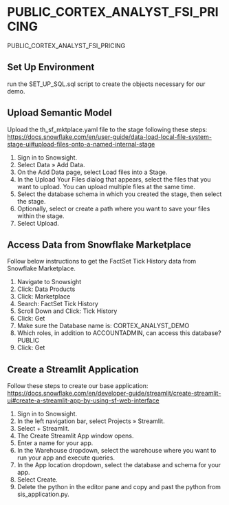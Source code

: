 # PUBLIC_CORTEX_ANALYST_FSI_PRICING
PUBLIC_CORTEX_ANALYST_FSI_PRICING

## Set Up Environment
run the SET_UP_SQL.sql script to create the objects necessary for our demo.

## Upload Semantic Model
Upload the th_sf_mktplace.yaml file to the stage following these steps: https://docs.snowflake.com/en/user-guide/data-load-local-file-system-stage-ui#upload-files-onto-a-named-internal-stage

1) Sign in to Snowsight.
2) Select Data » Add Data.
3) On the Add Data page, select Load files into a Stage.
4) In the Upload Your Files dialog that appears, select the files that you want to upload. You can upload multiple files at the same time.
5) Select the database schema in which you created the stage, then select the stage.
6) Optionally, select or create a path where you want to save your files within the stage.
7) Select Upload.

## Access Data from Snowflake Marketplace
Follow below instructions to get the FactSet Tick History data from Snowflake Marketplace.

1) Navigate to Snowsight
2) Click: Data Products
3) Click: Marketplace
4) Search: FactSet Tick History
5) Scroll Down and Click: Tick History
6) Click: Get
7) Make sure the Database name is: CORTEX_ANALYST_DEMO
8) Which roles, in addition to ACCOUNTADMIN, can access this database? PUBLIC
9) Click: Get

## Create a Streamlit Application
Follow these steps to create our base application: https://docs.snowflake.com/en/developer-guide/streamlit/create-streamlit-ui#create-a-streamlit-app-by-using-sf-web-interface

1) Sign in to Snowsight.
2) In the left navigation bar, select Projects » Streamlit.
3) Select + Streamlit.
4) The Create Streamlit App window opens.
5) Enter a name for your app.
6) In the Warehouse dropdown, select the warehouse where you want to run your app and execute queries.
7) In the App location dropdown, select the database and schema for your app.
8) Select Create.
9) Delete the python in the editor pane and copy and past the python from sis_application.py.
